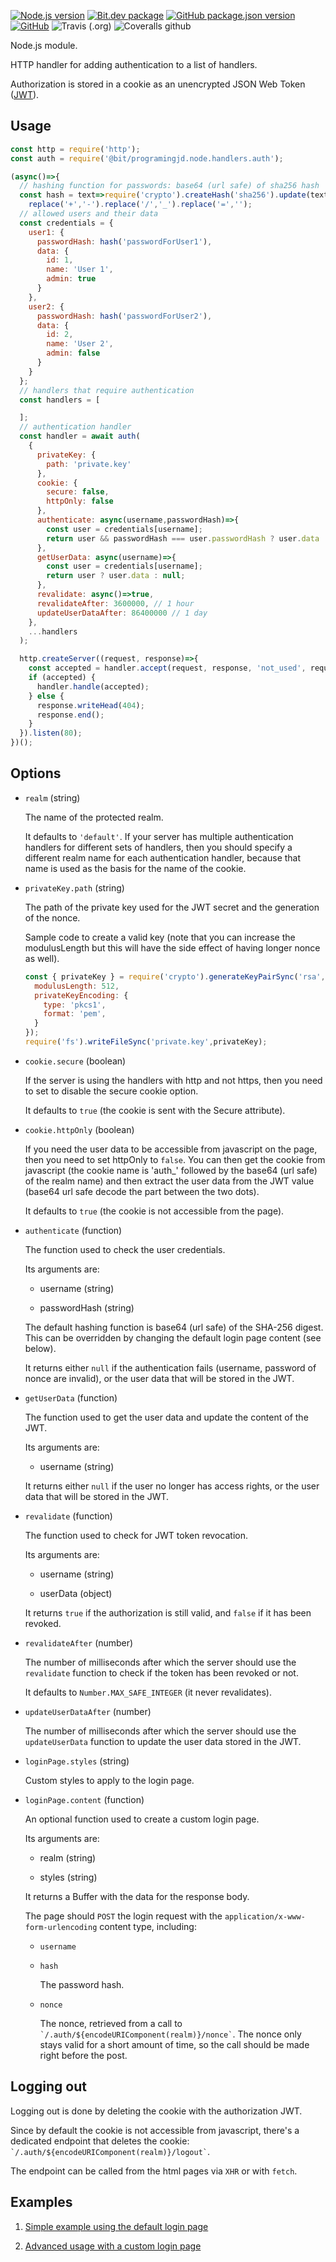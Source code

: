 [![Node.js version](https://img.shields.io/badge/node-%3E%3D11.7.0-blue)](https://nodejs.org)
[![Bit.dev package](https://img.shields.io/badge/%20bit%20-programingjd.node%2Fhandlers%2Fauth-blueviolet)](https://bit.dev/programingjd/node/handlers/auth)
[![GitHub package.json version](https://img.shields.io/github/package-json/v/programingjd/bit.node.handlers.auth)](https://bit.dev/programingjd/node/handlers/auth)
[![GitHub](https://img.shields.io/github/license/programingjd/bit.node.handlers.auth)](LICENSE)
![Travis (.org)](https://img.shields.io/travis/programingjd/bit.node.handlers.auth)
![Coveralls github](https://img.shields.io/coveralls/github/programingjd/bit.node.handlers.auth)

Node.js module.

HTTP handler for adding authentication to a list of handlers.

Authorization is stored in a cookie as an unencrypted JSON Web Token ([JWT](https://jwt.io/)).


## Usage

```javascript
const http = require('http');
const auth = require('@bit/programingjd.node.handlers.auth');

(async()=>{
  // hashing function for passwords: base64 (url safe) of sha256 hash
  const hash = text=>require('crypto').createHash('sha256').update(text).digest('base64').
    replace('+','-').replace('/','_').replace('=','');
  // allowed users and their data
  const credentials = {
    user1: {
      passwordHash: hash('passwordForUser1'),
      data: {
        id: 1,
        name: 'User 1',
        admin: true
      }
    },
    user2: {
      passwordHash: hash('passwordForUser2'),
      data: {
        id: 2,
        name: 'User 2',
        admin: false
      }
    }
  };
  // handlers that require authentication
  const handlers = [

  ];
  // authentication handler
  const handler = await auth(
    {
      privateKey: {
        path: 'private.key'
      },
      cookie: {
        secure: false,
        httpOnly: false
      },
      authenticate: async(username,passwordHash)=>{
        const user = credentials[username];
        return user && passwordHash === user.passwordHash ? user.data : null;
      },
      getUserData: async(username)=>{
        const user = credentials[username];
        return user ? user.data : null;
      },
      revalidate: async()=>true,
      revalidateAfter: 3600000, // 1 hour
      updateUserDataAfter: 86400000 // 1 day
    },
    ...handlers
  );

  http.createServer((request, response)=>{
    const accepted = handler.accept(request, response, 'not_used', request.connection.remoteAddress);
    if (accepted) {
      handler.handle(accepted);
    } else {
      response.writeHead(404);
      response.end();
    }
  }).listen(80); 
})();
```

## Options

- `realm`  (string)

  The name of the protected realm.
  
  It defaults to `'default'`. If your server has multiple authentication handlers for
  different sets of handlers, then you should specify a different realm name for each
  authentication handler, because that name is used as the basis for the name of
  the cookie.
  
- `privateKey.path`  (string)

  The path of the private key used for the JWT secret and the generation of the nonce.
  
  Sample code to create a valid key (note that you can increase the modulusLength but this will have the
  side effect of having longer nonce as well).
  
  ``` javascript
  const { privateKey } = require('crypto').generateKeyPairSync('rsa',{
    modulusLength: 512,
    privateKeyEncoding: {
      type: 'pkcs1',
      format: 'pem',
    }
  });
  require('fs').writeFileSync('private.key',privateKey);
  ```
  
- `cookie.secure`  (boolean)

  If the server is using the handlers with http and not https, then you need to set
  to disable the secure cookie option.
  
  It defaults to `true` (the cookie is sent with the Secure attribute).
  
- `cookie.httpOnly`  (boolean)

  If you need the user data to be accessible from javascript on the page, then you
  need to set httpOnly to `false`. You can then get the cookie from javascript
  (the cookie name is 'auth_' followed by the base64 (url safe) of the realm name)
  and then extract the user data from the JWT value (base64 url safe decode the part
  between the two dots).
  
  It defaults to `true` (the cookie is not accessible from the page).

- `authenticate`  (function)

  The function used to check the user credentials.
  
  Its arguments are:
  
  - username (string)
  
  - passwordHash (string)
  
  The default hashing function is base64 (url safe) of the SHA-256 digest.
  This can be overridden by changing the default login page content (see below).
  
  It returns either `null` if the authentication fails (username, password of nonce are invalid),
  or the user data that will be stored in the JWT. 
  
- `getUserData`  (function)

  The function used to get the user data and update the content of the JWT.
  
  Its arguments are:
  
  - username (string)
  
  It returns either `null` if the user no longer has access rights, or the user data
  that will be stored in the JWT.
  
- `revalidate`  (function)

  The function used to check for JWT token revocation.
  
  Its arguments are:
  
  - username (string)
  
  - userData (object)
  
  It returns `true` if the authorization is still valid, and `false` if it has been revoked.
  
- `revalidateAfter`  (number)

  The number of milliseconds after which the server should use the `revalidate` function
  to check if the token has been revoked or not.
  
  It defaults to `Number.MAX_SAFE_INTEGER` (it never revalidates).
  
- `updateUserDataAfter`  (number)

  The number of milliseconds after which the server should use the `updateUserData` function
  to update the user data stored in the JWT.
  
- `loginPage.styles`  (string)

  Custom styles to apply to the login page.
  
- `loginPage.content`  (function)

  An optional function used to create a custom login page.
  
  Its arguments are:
  
  - realm (string)
  
  - styles (string)
  
  It returns a Buffer with the data for the response body.
  
  The page should `POST` the login request with the `application/x-www-form-urlencoding`
  content type, including:
  
  - `username`
  
  - `hash`
  
    The password hash.
  
  - `nonce`
  
    The nonce, retrieved from a call to `` `/.auth/${encodeURIComponent(realm)}/nonce` ``.
  The nonce only stays valid for a short amount of time, so the call should be made right
  before the post.
  

## Logging out

  Logging out is done by deleting the cookie with the authorization JWT.
  
  Since by default the cookie is not accessible from javascript, there's a dedicated
  endpoint that deletes the cookie: `` `/.auth/${encodeURIComponent(realm)}/logout` ``.
  
  The endpoint can be called from the html pages via `XHR` or with `fetch`.
  
  
## Examples

1. [Simple example using the default login page](examples/simple)

2. [Advanced usage with a custom login page](examples/advanced)
